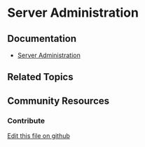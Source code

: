 # Server Administration

## Documentation

* [Server Administration](https://portal.liferay.dev/docs/7-2/user/-/knowledge_base/u/server-administration)

## Related Topics


## Community Resources


### Contribute

[Edit this file on github](https://github.com/olafk/controlpanel-documentation-docs/blob/master/md/72en/com_liferay_server_admin_web_portlet_ServerAdminPortlet/properties.md)
